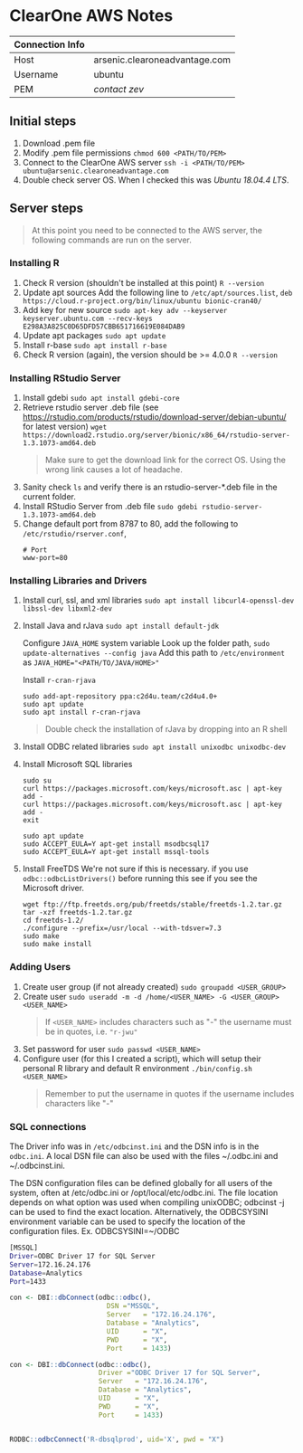 # ClearOne AWS Notes

| Connection Info |                               |
|:----------------|:------------------------------|
| Host            | arsenic.clearoneadvantage.com |
| Username        | ubuntu                        |
| PEM             | _contact zev_                 |

## Initial steps

1. Download .pem file
1. Modify .pem file permissions
   `chmod 600 <PATH/TO/PEM>`
1. Connect to the ClearOne AWS server
   `ssh -i <PATH/TO/PEM> ubuntu@arsenic.clearoneadvantage.com`
1. Double check server OS. When I checked this was _Ubuntu 18.04.4 LTS_.

## Server steps

> At this point you need to be connected to the AWS server, the following
> commands are run on the server.

### Installing R

1. Check R version (shouldn't be installed at this point)
   `R --version`
1. Update apt sources
   Add the following line to `/etc/apt/sources.list`,
   `deb https://cloud.r-project.org/bin/linux/ubuntu bionic-cran40/`
1. Add key for new source
   `sudo apt-key adv --keyserver keyserver.ubuntu.com --recv-keys E298A3A825C0D65DFD57CBB651716619E084DAB9`
1. Update apt packages
   `sudo apt update`
1. Install r-base
   `sudo apt install r-base`
1. Check R version (again), the version should be >= 4.0.0
   `R --version`

### Installing RStudio Server

1. Install gdebi
   `sudo apt install gdebi-core`
1. Retrieve rstudio server .deb file (see https://rstudio.com/products/rstudio/download-server/debian-ubuntu/ for latest version)
   `wget https://download2.rstudio.org/server/bionic/x86_64/rstudio-server-1.3.1073-amd64.deb`
   > Make sure to get the download link for the correct OS. Using the wrong link causes a lot of headache.
1. Sanity check `ls` and verify there is an rstudio-server-*.deb file in the current folder.
1. Install RStudio Server from .deb file
   `sudo gdebi rstudio-server-1.3.1073-amd64.deb`
1. Change default port from 8787 to 80, add the following to `/etc/rstudio/rserver.conf`,
   ```
   # Port
   www-port=80
   ```

### Installing Libraries and Drivers

1. Install curl, ssl, and xml libraries
   `sudo apt install libcurl4-openssl-dev libssl-dev libxml2-dev`
1. Install Java and rJava
   `sudo apt install default-jdk`

   Configure `JAVA_HOME` system variable
   Look up the folder path,
   `sudo update-alternatives --config java`
   Add this path to `/etc/environment` as `JAVA_HOME="<PATH/TO/JAVA/HOME>"`

   Install `r-cran-rjava`
   ```
   sudo add-apt-repository ppa:c2d4u.team/c2d4u4.0+
   sudo apt update
   sudo apt install r-cran-rjava
   ```
   > Double check the installation of rJava by dropping into an R shell
1. Install ODBC related libraries
   `sudo apt install unixodbc unixodbc-dev`
1. Install Microsoft SQL libraries
   ```
   sudo su
   curl https://packages.microsoft.com/keys/microsoft.asc | apt-key add -
   curl https://packages.microsoft.com/keys/microsoft.asc | apt-key add -
   exit

   sudo apt update
   sudo ACCEPT_EULA=Y apt-get install msodbcsql17
   sudo ACCEPT_EULA=Y apt-get install mssql-tools
   ```
1. Install FreeTDS
We're not sure if this is necessary. if you use `odbc::odbcListDrivers()` before running this see if you see the Microsoft driver.
   ```
   wget ftp://ftp.freetds.org/pub/freetds/stable/freetds-1.2.tar.gz
   tar -xzf freetds-1.2.tar.gz
   cd freetds-1.2/
   ./configure --prefix=/usr/local --with-tdsver=7.3
   sudo make
   sudo make install
   ```


### Adding Users

1. Create user group (if not already created)
   `sudo groupadd <USER_GROUP>`
1. Create user
   `sudo useradd -m -d /home/<USER_NAME> -G <USER_GROUP> <USER_NAME>`
   > If `<USER_NAME>` includes characters such as "-" the username must be in quotes, i.e. `"r-jwu"`
1. Set password for user
   `sudo passwd <USER_NAME>`
1. Configure user (for this I created a script), which will setup their personal R library and default R environment
   `./bin/config.sh <USER_NAME>`
   > Remember to put the username in quotes if the username includes characters like "-"
   
### SQL connections

The Driver info was in `/etc/odbcinst.ini` and the DSN info is in the `odbc.ini`. A local DSN file can also be used with the files ~/.odbc.ini and ~/.odbcinst.ini.

The DSN configuration files can be defined globally for all users of the system, often at /etc/odbc.ini or /opt/local/etc/odbc.ini. The file location depends on what option was used when compiling unixODBC; odbcinst -j can be used to find the exact location. Alternatively, the ODBCSYSINI environment variable can be used to specify the location of the configuration files. Ex. ODBCSYSINI=~/ODBC

```sh
[MSSQL]
Driver=ODBC Driver 17 for SQL Server
Server=172.16.24.176
Database=Analytics
Port=1433
```

```r
con <- DBI::dbConnect(odbc::odbc(),
                        DSN ="MSSQL",
                        Server   = "172.16.24.176",
                        Database = "Analytics",
                        UID      = "X",
                        PWD      = "X", 
                        Port     = 1433)

con <- DBI::dbConnect(odbc::odbc(),
                      Driver ="ODBC Driver 17 for SQL Server",
                      Server   = "172.16.24.176",
                      Database = "Analytics",
                      UID      = "X",
                      PWD      = "X", 
                      Port     = 1433)


RODBC::odbcConnect('R-dbsqlprod', uid='X', pwd = "X")
```

